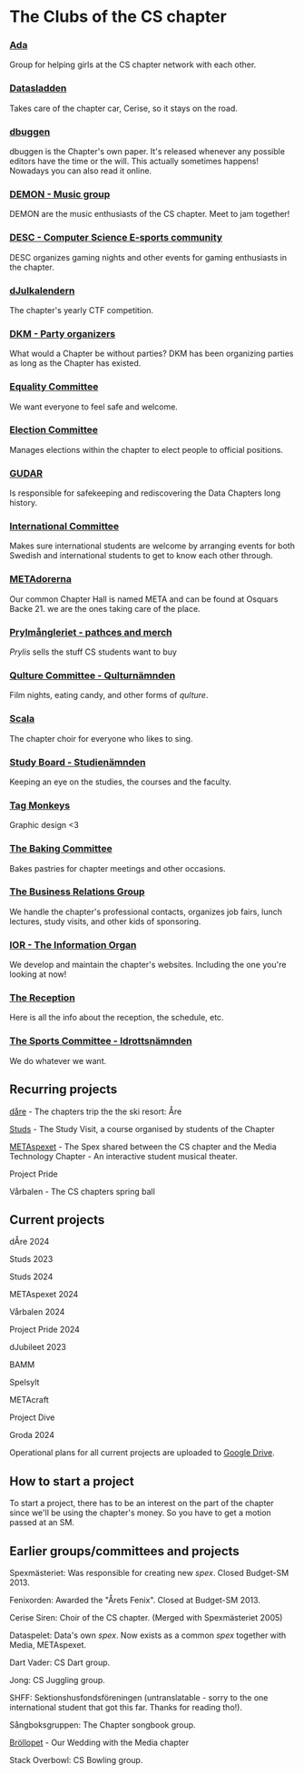# The Clubs of the CS chapter

### [Ada](/namnder/ada?lang=en)

Group for helping girls at the CS chapter network with each other.

### [Datasladden](/namnder/datasladden?lang=en)

Takes care of the chapter car, Cerise, so it stays on the road.

### [dbuggen](https://dbu.gg)

dbuggen is the Chapter's own paper. It's released whenever any possible editors have the time or the will. This actually sometimes happens! Nowadays you can also read it online.

### [DEMON - Music group](/namnder/demon?lang=en)

DEMON are the music enthusiasts of the CS chapter. Meet to jam together!

### [DESC - Computer Science E-sports community](/namnder/desc?lang=en)

DESC organizes gaming nights and other events for gaming enthusiasts in the chapter.

### [dJulkalendern](/namnder/djulkalendern?lang=en)

The chapter's yearly CTF competition. <img style="height: 1em" src="https://djulkalendern.se/images/djuldanke.svg">

### [DKM - Party organizers](/namnder/dkm?lang=en)

What would a Chapter be without parties? DKM has been organizing parties as long as the Chapter has existed.

### [Equality Committee](/namnder/jamlikhetsnamnden?lang=en)

We want everyone to feel safe and welcome.

### [Election Committee](/namnder/valberedningen?lang=en)

Manages elections within the chapter to elect people to official positions.

### [GUDAR](/namnder/gudar?lang=en)

Is responsible for safekeeping and rediscovering the Data Chapters long history.

### [International Committee](/namnder/internationellanamnden?lang=en)

Makes sure international students are welcome by arranging events for both Swedish and international students to get to know each other through.

### [METAdorerna](/namnder/metadorerna?lang=en)

Our common Chapter Hall is named META and can be found at Osquars Backe 21. we are the ones taking care of the place.

### [Prylmångleriet - pathces and merch](/namnder/prylmangleriet?lang=en)

_Prylis_ sells the stuff CS students want to buy

### [Qulture Committee - Qulturnämnden](/namnder/qulturnamnden?lang=en)

Film nights, eating candy, and other forms of _qulture_.

### [Scala](/namnder/scala?lang=en)

The chapter choir for everyone who likes to sing.

### [Study Board - Studienämnden](/namnder/studienamnden?lang=en)

Keeping an eye on the studies, the courses and the faculty.

### [Tag Monkeys](/namnder/tag-monkeys?lang=en)

Graphic design <3

### [The Baking Committee](/namnder/baknamnden?lang=en)

Bakes pastries for chapter meetings and other occasions.

### [The Business Relations Group](/namnder/naringslivsgruppen?lang=en)

We handle the chapter's professional contacts, organizes job fairs, lunch lectures, study visits, and other kids of sponsoring.

### [IOR - The Information Organ](/namnder/informationsorganet?lang=en)

We develop and maintain the chapter's websites. Including the one you're looking at now!

### [The Reception](/namnder/mottagningen?lang=en)

Here is all the info about the reception, the schedule, etc.

### [The Sports Committee - Idrottsnämnden](/namnder/idrottsnamnden?lang=en)

We do whatever we want.

## Recurring projects

[dåre](https://dåre.se) - The chapters trip the the ski resort: Åre

[Studs](https://studieresan.se) - The Study Visit, a course organised by students of the Chapter

[METAspexet](https://metaspexet.se) - The Spex shared between the CS chapter and the Media Technology Chapter - An interactive student musical theater.

Project Pride

Vårbalen - The CS chapters spring ball

## Current projects

dÅre 2024

Studs 2023

Studs 2024

METAspexet 2024

Vårbalen 2024

Project Pride 2024

dJubileet 2023

BAMM

Spelsylt

METAcraft

Project Dive

Groda 2024

Operational plans for all current projects are uploaded to [Google Drive](https://dsekt.se/vp-projekt).

## How to start a project

To start a project, there has to be an interest on the part of the chapter since we'll be using the chapter's money.
So you have to get a motion passed at an SM.

## Earlier groups/committees and projects

Spexmästeriet: Was responsible for creating new _spex_. Closed Budget-SM 2013.

Fenixorden: Awarded the "Årets Fenix". Closed at Budget-SM 2013.

Cerise Siren: Choir of the CS chapter. (Merged with Spexmästeriet 2005)

Dataspelet: Data's own _spex_. Now exists as a common _spex_ together with Media, METAspexet.

Dart Vader: CS Dart group.

Jong: CS Juggling group.

SHFF: Sektionshusfondsföreningen (untranslatable - sorry to the one international student that got this far. Thanks for reading tho!).

Sångboksgruppen: The Chapter songbook group.

[Bröllopet](https://www.facebook.com/brollopet2017) - Our Wedding with the Media chapter

Stack Overbowl: CS Bowling group.
